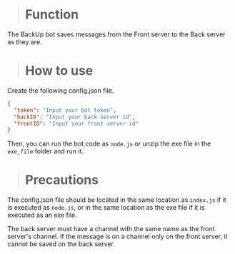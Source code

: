 > # Function
The BackUp bot saves messages from the Front server to the Back server as they are.

> # How to use
Create the following config.json file.
```json
{
  "token": "Input your bot token",
  "backID": "Input your back server id",
  "frontID": "Input your front server id"
}
```
Then, you can run the bot code as `node.js` or unzip the exe file in the `exe_file` folder and run it.

> # Precautions
The config.json file should be located in the same location as `index.js` if it is executed as `node.js`,
or in the same location as the exe file if it is executed as an exe file.

The back server must have a channel with the same name as the front server's channel.
If the message is on a channel only on the front server, it cannot be saved on the back server.